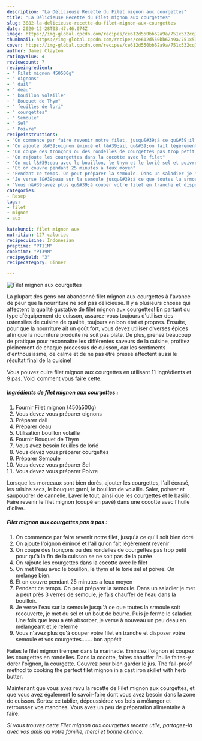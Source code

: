 ```yaml
---
description: "La Délicieuse Recette du Filet mignon aux courgettes"
title: "La Délicieuse Recette du Filet mignon aux courgettes"
slug: 3882-la-delicieuse-recette-du-filet-mignon-aux-courgettes
date: 2020-12-28T03:47:46.074Z
image: https://img-global.cpcdn.com/recipes/ce612d550bb62a9a/751x532cq70/filet-mignon-aux-courgettes-photo-principale-de-la-recette.jpg
thumbnail: https://img-global.cpcdn.com/recipes/ce612d550bb62a9a/751x532cq70/filet-mignon-aux-courgettes-photo-principale-de-la-recette.jpg
cover: https://img-global.cpcdn.com/recipes/ce612d550bb62a9a/751x532cq70/filet-mignon-aux-courgettes-photo-principale-de-la-recette.jpg
author: James Clayton
ratingvalue: 4
reviewcount: 7
recipeingredient:
- " Filet mignon 450500g"
- " oignons"
- " dail"
- " deau"
- " bouillon volaille"
- " Bouquet de Thym"
- " feuilles de lori"
- " courgettes"
- " Semoule"
- " Sel"
- " Poivre"
recipeinstructions:
- "On commence par faire revenir notre filet, jusqu&#39;à ce qu&#39;il soit bien doré"
- "On ajoute l&#39;oignon émincé et l&#39;ail qu&#39;on fait légèrement revenir"
- "On coupe des tronçons ou des rondelles de courgettes pas trop petit pour qu&#39;à la fin de la cuisson se ne soit pas de la purée"
- "On rajoute les courgettes dans la cocotte avec le filet"
- "On met l&#39;eau avec le bouillon, le thym et le lorié sel et poivre. On melange bien."
- "Et on couvre pendant 25 minutes a feux moyen"
- "Pendant ce temps. On peut préparer la semoule. Dans un saladier je met a peut près 3 verres de semoule, je fais chauffer de l&#39;eau dans la bouilloir."
- "Je verse l&#39;eau sur la semoule jusqu&#39;à ce que toutes la srmoule soit recouverte, je met du sel et un bout de beurre. Puis je ferme le saladier. Une fois que leau a été absorber, je verse à nouveau un peu deau en mélangeant et je referme"
- "Vous n&#39;avez plus qu&#39;à couper votre filet en tranche et disposer votre semoule et vos courgettes....... bon appétit"
categories:
- Resep
tags:
- filet
- mignon
- aux

katakunci: filet mignon aux 
nutrition: 127 calories
recipecuisine: Indonesian
preptime: "PT11M"
cooktime: "PT39M"
recipeyield: "3"
recipecategory: Dinner

---
```



![Filet mignon aux courgettes](https://img-global.cpcdn.com/recipes/ce612d550bb62a9a/751x532cq70/filet-mignon-aux-courgettes-photo-principale-de-la-recette.jpg)

La plupart des gens ont abandonné filet mignon aux courgettes à l'avance de peur que la nourriture ne soit pas délicieuse. Il y a plusieurs choses qui affectent la qualité gustative de filet mignon aux courgettes! En partant du type d'équipement de cuisson, assurez-vous toujours d'utiliser des ustensiles de cuisine de qualité, toujours en bon état et propres. Ensuite, pour que la nourriture ait un goût fort, vous devez utiliser diverses épices afin que la nourriture produite ne soit pas plate. De plus, prenez beaucoup de pratique pour reconnaître les différentes saveurs de la cuisine, profitez pleinement de chaque processus de cuisson, car les sentiments d'enthousiasme, de calme et de ne pas être pressé affectent aussi le résultat final de la cuisine!

<!--inarticleads1-->

Vous pouvez cuire filet mignon aux courgettes en utilisant 11 Ingrédients et 9 pas. Voici comment vous faire cette.

##### Ingrédients de filet mignon aux courgettes :

1. Fournir  Filet mignon (450à500g)
1. Vous devez vous préparer  oignons
1. Préparer  dail
1. Préparer  deau
1. Utilisation  bouillon volaille
1. Fournir  Bouquet de Thym
1. Vous avez besoin  feuilles de lorié
1. Vous devez vous préparer  courgettes
1. Préparer  Semoule
1. Vous devez vous préparer  Sel
1. Vous devez vous préparer  Poivre


Lorsque les morceaux sont bien dorés, ajouter les courgettes, l&#39;ail écrasé, les raisins secs, le bouquet garni, le bouillon de volaille. Saler, poivrer et saupoudrer de cannelle. Laver le tout, ainsi que les courgettes et le basilic. Faire revenir le filet mignon (coupé en pavé) dans une cocotte avec l&#39;huile d&#39;olive. 

<!--inarticleads2-->

##### Filet mignon aux courgettes pas à pas :

1. On commence par faire revenir notre filet, jusqu&#39;à ce qu&#39;il soit bien doré
1. On ajoute l&#39;oignon émincé et l&#39;ail qu&#39;on fait légèrement revenir
1. On coupe des tronçons ou des rondelles de courgettes pas trop petit pour qu&#39;à la fin de la cuisson se ne soit pas de la purée
1. On rajoute les courgettes dans la cocotte avec le filet
1. On met l&#39;eau avec le bouillon, le thym et le lorié sel et poivre. On melange bien.
1. Et on couvre pendant 25 minutes a feux moyen
1. Pendant ce temps. On peut préparer la semoule. Dans un saladier je met a peut près 3 verres de semoule, je fais chauffer de l&#39;eau dans la bouilloir.
1. Je verse l&#39;eau sur la semoule jusqu&#39;à ce que toutes la srmoule soit recouverte, je met du sel et un bout de beurre. Puis je ferme le saladier. Une fois que leau a été absorber, je verse à nouveau un peu deau en mélangeant et je referme
1. Vous n&#39;avez plus qu&#39;à couper votre filet en tranche et disposer votre semoule et vos courgettes....... bon appétit


Faites le filet mignon tremper dans la marinade. Emincez l&#39;oignon et coupez les courgettes en rondelles. Dans la cocotte, faites chauffer l&#39;huile faites-y dorer l&#39;oignon, la courgette. Couvrez pour bien garder le jus. The fail-proof method to cooking the perfect filet mignon in a cast iron skillet with herb butter. 

<!--inarticleads1-->

<p>
Maintenant que vous avez revu la recette de Filet mignon aux courgettes, et que vous avez également le savoir-faire dont vous avez besoin dans la zone de cuisson. Sortez ce tablier, dépoussiérez vos bols à mélanger et retroussez vos manches. Vous avez un peu de préparation alimentaire à faire.
</p>

<p>
<i>Si vous trouvez cette Filet mignon aux courgettes recette utile, partagez-la avec vos amis ou votre famille, merci et bonne chance.</i>
</p>

